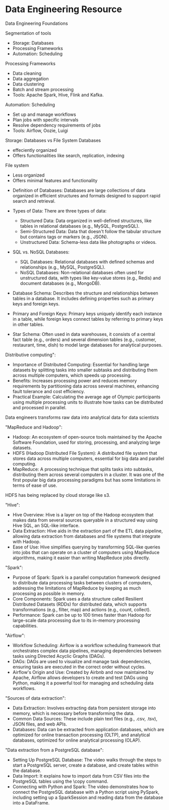 # Data Engineering Resource
Data Engineering Foundations

Segmentation of tools
- Storage: Databases
- Processing Frameworks
- Automation: Scheduling

Processing Frameworks
- Data cleaning
- Data aggregation 
- Data clustering 
- Batch and stream processing
- Tools: Apache Spark, Hive, Flink and Kafka. 

Automation: Scheduling 
- Set up and manage workflows 
- Plan jobs with specific intervals
- Resolve dependency requirements of jobs
- Tools: Airflow, Oozie, Luigi 

Storage: Databases vs File System 
Databases
- effeciently organized 
- Offers functionalities like search, replication, indexing 

File system
- Less organized 
- Offers minimal features and functionality 

* Definition of Databases: Databases are large collections of data organized in efficient structures and formats designed to support rapid search and retrieval.
* Types of Data: There are three types of data:
    * Structured Data: Data organized in well-defined structures, like tables in relational databases (e.g., MySQL, PostgreSQL).
    * Semi-Structured Data: Data that doesn't follow the tabular structure but contains tags or markers (e.g., JSON).
    * Unstructured Data: Schema-less data like photographs or videos.
* SQL vs. NoSQL Databases:
    * SQL Databases: Relational databases with defined schemas and relationships (e.g., MySQL, PostgreSQL).
    * NoSQL Databases: Non-relational databases often used for unstructured data, with types like key-value stores (e.g., Redis) and document databases (e.g., MongoDB).

* Database Schema: Describes the structure and relationships between tables in a database. It includes defining properties such as primary keys and foreign keys.
* Primary and Foreign Keys: Primary keys uniquely identify each instance in a table, while foreign keys connect tables by referring to primary keys in other tables.
* Star Schema: Often used in data warehouses, it consists of a central fact table (e.g., orders) and several dimension tables (e.g., customer, restaurant, time, dish) to model large databases for analytical purposes.

Distributive computing":

* Importance of Distributed Computing: Essential for handling large datasets by splitting tasks into smaller subtasks and distributing them across multiple computers, which speeds up processing.
* Benefits: Increases processing power and reduces memory requirements by partitioning data across several machines, enhancing fault tolerance and cost efficiency.
* Practical Example: Calculating the average age of Olympic participants using multiple processing units to illustrate how tasks can be distributed and processed in parallel.


Data engineers transforms raw data into analytical data for data scientists 

"MapReduce and Hadoop":

* Hadoop: An ecosystem of open-source tools maintained by the Apache Software Foundation, used for storing, processing, and analyzing large datasets.
* HDFS (Hadoop Distributed File System): A distributed file system that stores data across multiple computers, essential for big data and parallel computing.
* MapReduce: A processing technique that splits tasks into subtasks, distributing them across several computers in a cluster. It was one of the first popular big data processing paradigms but has some limitations in terms of ease of use.

HDFS has being replaced by cloud storage like s3.


"Hive":

* Hive Overview: Hive is a layer on top of the Hadoop ecosystem that makes data from several sources queryable in a structured way using Hive SQL, an SQL-like interface.
* Data Extraction: Hive aids in the extraction part of the ETL data pipeline, allowing data extraction from databases and file systems that integrate with Hadoop.
* Ease of Use: Hive simplifies querying by transforming SQL-like queries into jobs that can operate on a cluster of computers using MapReduce algorithms, making it easier than writing MapReduce jobs directly.


"Spark":

* Purpose of Spark: Spark is a parallel computation framework designed to distribute data processing tasks between clusters of computers, addressing the limitations of MapReduce by keeping as much processing as possible in memory.
* Core Components: Spark uses a data structure called Resilient Distributed Datasets (RDDs) for distributed data, which supports transformations (e.g., filter, map) and actions (e.g., count, collect).
* Performance: Spark can be up to 100 times faster than Hadoop for large-scale data processing due to its in-memory processing capabilities.

"Airflow":

* Workflow Scheduling: Airflow is a workflow scheduling framework that orchestrates complex data pipelines, managing dependencies between tasks using Directed Acyclic Graphs (DAGs).
* DAGs: DAGs are used to visualize and manage task dependencies, ensuring tasks are executed in the correct order without cycles.
* Airflow's Origin and Use: Created by Airbnb and now maintained by Apache, Airflow allows developers to create and test DAGs using Python, making it a powerful tool for managing and scheduling data workflows.

"Sources of data extraction":

* Data Extraction: Involves extracting data from persistent storage into memory, which is necessary before transforming the data.
* Common Data Sources: These include plain text files (e.g., .csv, .tsv), JSON files, and web APIs.
* Databases: Data can be extracted from application databases, which are optimized for online transaction processing (OLTP), and analytical databases, optimized for online analytical processing (OLAP).

"Data extraction from a PostgreSQL database":

* Setting Up PostgreSQL Database: The video walks through the steps to start a PostgreSQL server, create a database, and create tables within the database.
* Data Import: It explains how to import data from CSV files into the PostgreSQL tables using the \copy command.
* Connecting with Python and Spark: The video demonstrates how to connect the PostgreSQL database with a Python script using PySpark, including setting up a SparkSession and reading data from the database into a DataFrame.




